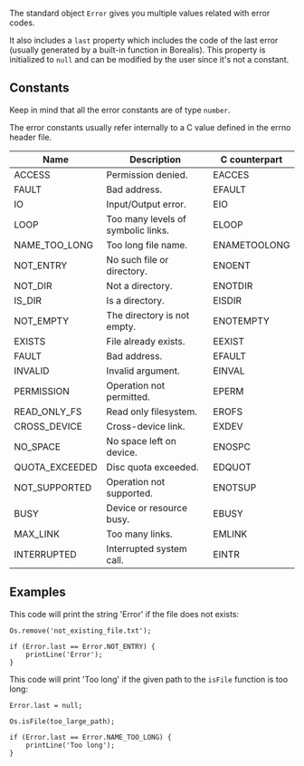 The standard object `Error` gives you multiple values related with error codes.

It also includes a `last` property which includes the code of the last error (usually generated by a built-in function in Borealis). This property is initialized to `null` and can be modified by the user since it's not a constant.

## Constants

Keep in mind that all the error constants are of type `number`.

The error constants usually refer internally  to a C value defined in the errno header file.

| Name           | Description                        | C counterpart |
|----------------|------------------------------------|---------------|
| ACCESS         | Permission denied.                 | EACCES        |
| FAULT          | Bad address.                       | EFAULT        |
| IO             | Input/Output error.                | EIO           |
| LOOP           | Too many levels of symbolic links. | ELOOP         |
| NAME_TOO_LONG  | Too long file name.                | ENAMETOOLONG  |
| NOT_ENTRY      | No such file or directory.         | ENOENT        |
| NOT_DIR        | Not a directory.                   | ENOTDIR       |
| IS_DIR         | Is a directory.                    | EISDIR        |
| NOT_EMPTY      | The directory is not empty.        | ENOTEMPTY     |
| EXISTS         | File already exists.               | EEXIST        |
| FAULT          | Bad address.                       | EFAULT        |
| INVALID        | Invalid argument.                  | EINVAL        |
| PERMISSION     | Operation not permitted.           | EPERM         |
| READ_ONLY_FS   | Read only filesystem.              | EROFS         |
| CROSS_DEVICE   | Cross-device link.                 | EXDEV         |
| NO_SPACE       | No space left on device.           | ENOSPC        |
| QUOTA_EXCEEDED | Disc quota exceeded.               | EDQUOT        |
| NOT_SUPPORTED  | Operation not supported.           | ENOTSUP       |
| BUSY           | Device or resource busy.           | EBUSY         |
| MAX_LINK       | Too many links.                    | EMLINK        |
| INTERRUPTED    | Interrupted system call.           | EINTR         |

## Examples

This code will print the string 'Error' if the file does not exists:

```borealis
Os.remove('not_existing_file.txt');

if (Error.last == Error.NOT_ENTRY) {
    printLine('Error');
}
```

This code will print 'Too long' if the given path to the `isFile` function is too long:

```borealis
Error.last = null;

Os.isFile(too_large_path);

if (Error.last == Error.NAME_TOO_LONG) {
    printLine('Too long');
}
```
